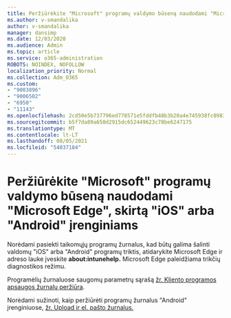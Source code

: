 ```yaml
---
title: Peržiūrėkite "Microsoft" programų valdymo būseną naudodami "Microsoft Edge", skirtą "iOS" arba "Android" įrenginiams
ms.author: v-smandalika
author: v-smandalika
manager: dansimp
ms.date: 12/03/2020
ms.audience: Admin
ms.topic: article
ms.service: o365-administration
ROBOTS: NOINDEX, NOFOLLOW
localization_priority: Normal
ms.collection: Adm_O365
ms.custom:
- "9003896"
- "9006502"
- "6950"
- "11143"
ms.openlocfilehash: 2cd50e5b737796ed778571e5fddfb48b3b20a4e745938fc09836525a47ba2b72
ms.sourcegitcommit: b5f7da89a650d2915dc652449623c78be6247175
ms.translationtype: MT
ms.contentlocale: lt-LT
ms.lasthandoff: 08/05/2021
ms.locfileid: "54037184"
---
```

# <a name="view-the-management-status-of-microsoft-apps-by-using-microsoft-edge-for-ios-or-android-devices"></a>Peržiūrėkite "Microsoft" programų valdymo būseną naudodami "Microsoft Edge", skirtą "iOS" arba "Android" įrenginiams

Norėdami pasiekti taikomųjų programų žurnalus, kad būtų galima šalinti valdomų "iOS" arba "Android" programų triktis, atidarykite Microsoft Edge ir adreso lauke įveskite **about:intunehelp.** Microsoft Edge paleidžiama trikčių diagnostikos režimu.

Programėlių žurnaluose saugomų parametrų sąrašą [žr. Kliento programos apsaugos žurnalų peržiūra](/mem/intune/apps/app-protection-policy-settings-log).

Norėdami sužinoti, kaip peržiūrėti programų žurnalus "Android" įrenginiuose, [žr. Upload ir el. pašto žurnalus.](/mem/intune/user-help/send-logs-to-your-it-admin-by-email-android)